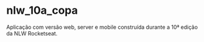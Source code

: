# nlw_10a_copa
Aplicação com versão web, server e mobile construída durante a 10ª edição da NLW Rocketseat.
